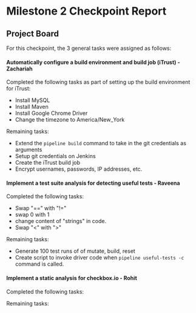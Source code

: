 # Milestone 2 Checkpoint Report

## Project Board

For this checkpoint, the 3 general tasks were assigned as follows:

#### Automatically configure a build environment and build job (iTrust) - Zachariah

Completed the following tasks as part of setting up the build environment for iTrust:

- Install MySQL
- Install Maven
- Install Google Chrome Driver
- Change the timezone to America/New_York

Remaining tasks:

- Extend the `pipeline build` command to take in the git credentials as arguments
- Setup git credentials on Jenkins
- Create the iTrust build job
- Encrypt usernames, passwords, IP addresses, etc.

#### Implement a test suite analysis for detecting useful tests - Raveena

Completed the following tasks:

- Swap "==" with "!="
- swap 0 with 1
- change content of "strings" in code.
- Swap "<" with ">"

Remaining tasks:

- Generate 100 test runs of of mutate, build, reset
- Create script to invoke driver code when `pipeline useful-tests -c` command is called.

#### Implement a static analysis for checkbox.io - Rohit

Completed the following tasks:

Remaining tasks:

